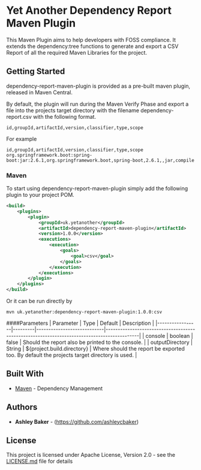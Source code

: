# Yet Another Dependency Report Maven Plugin
This Maven Plugin aims to help developers with FOSS compliance. It extends the dependency:tree functions to generate and export a CSV Report of all the required Maven Libraries for the project.

## Getting Started
dependency-report-maven-plugin is provided as a pre-built maven plugin, released in Maven Central.

By default, the plugin will run during the Maven Verify Phase and export a file into the projects target directory with the filename dependency-report.csv with the following format.

```
id,groupId,artifactId,version,classifier,type,scope
```

For example
```
id,groupId,artifactId,version,classifier,type,scope
org.springframework.boot:spring-boot:jar:2.6.1,org.springframework.boot,spring-boot,2.6.1,,jar,compile
```

### Maven

To start using dependency-report-maven-plugin simply add the following plugin to your project POM.

```xml
<build>
    <plugins>
        <plugin>
            <groupId>uk.yetanother</groupId>
            <artifactId>dependency-report-maven-plugin</artifactId>
            <version>1.0.0</version>
            <executions>
                <execution>
                    <goals>
                        <goal>csv</goal>
                    </goals>
                </execution>
            </executions>
        </plugin>
    </plugins>
</build>
```

Or it can be run directly by 

```shell
mvn uk.yetanother:dependency-report-maven-plugin:1.0.0:csv
```

####Parameters
| Parameter       | Type    | Default                    | Description                                                                                |
|-----------------|---------|----------------------------|--------------------------------------------------------------------------------------------|
| console         | boolean | false                      | Should the report also be printed to the console.                                          |
| outputDirectory | String  | ${project.build.directory} | Where should the report be exported too. By default the projects target directory is used. |

## Built With
* [Maven](https://maven.apache.org/) - Dependency Management

## Authors
* **Ashley Baker** - (https://github.com/ashleycbaker)

## License
This project is licensed under Apache License, Version 2.0 - see the [LICENSE.md](LICENSE.md) file for details